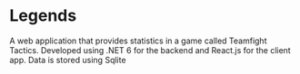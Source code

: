 # Legends
A web application that provides statistics in a game called Teamfight Tactics. 
Developed using .NET 6 for the backend and React.js for the client app.
Data is stored using Sqlite
